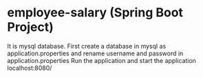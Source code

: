 # employee-salary (Spring Boot Project)
It is mysql database.
First create a database in mysql as application.properties and rename username and password in application.properties
Run the application and start the application localhost:8080/
